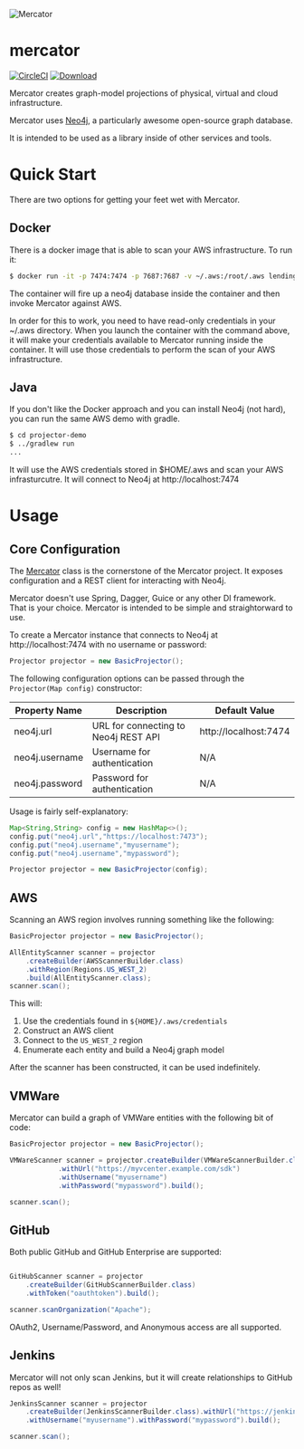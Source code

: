 ![Mercator](https://raw.githubusercontent.com/LendingClub/mercator/master/.assets/noun_773008_sm.png) 

# mercator

[![CircleCI](https://circleci.com/gh/LendingClub/mercator.svg?style=svg)](https://circleci.com/gh/LendingClub/mercator)
[![Download](https://api.bintray.com/packages/lendingclub/OSS/mercator/images/download.svg) ](https://bintray.com/lendingclub/OSS/mercator/_latestVersion)

Mercator creates graph-model projections of physical, virtual and cloud infrastructure.

Mercator uses [Neo4j](https://neo4j.com/), a particularly awesome open-source graph database.  

It is intended to be used as a library inside of other services and tools.

# Quick Start

There are two options for getting your feet wet with Mercator.

## Docker

There is a docker image that is able to scan your AWS infrastructure.  To run it:

```bash
$ docker run -it -p 7474:7474 -p 7687:7687 -v ~/.aws:/root/.aws lendingclub/projector-demo
```

The container will fire up a neo4j database inside the container and then invoke Mercator against AWS.

In order for this to work, you need to have read-only credentials in your ~/.aws directory.  When you launch the 
container with the command above, it will make your credentials available to Mercator running inside the container. 
It will use those credentials to perform the scan of your AWS infrastructure.

## Java

If you don't like the Docker approach and you can install Neo4j (not hard), you can run the same AWS demo with gradle.

```bash
$ cd projector-demo
$ ../gradlew run
...
```

It will use the AWS credentials stored in $HOME/.aws and scan your AWS infrasturcutre.  It will connect to Neo4j at
http://localhost:7474

# Usage

## Core Configuration

The [Mercator](https://github.com/LendingClub/mercator/blob/master/mercator-core/src/main/java/org/lendingclub/mercator/core/Mercator.java) class is the cornerstone of the
Mercator project.  It exposes configuration and a REST client for interacting with Neo4j.

Mercator doesn't use Spring, Dagger, Guice or any other DI framework.  That is your choice.  Mercator is intended to be simple and straightorward to use.

To create a Mercator instance that connects to Neo4j at http://localhost:7474 with no username or password:

```java
Projector projector = new BasicProjector();
```

The following configuration options can be passed through the ```Projector(Map config)``` constructor:

| Property Name | Description | Default Value |
|---------------|-------------|---------------|
| neo4j.url     |  URL for connecting to Neo4j REST API | http://localhost:7474 |
| neo4j.username|  Username for authentication | N/A |
| neo4j.password|  Password for authentication | N/A |

Usage is fairly self-explanatory:

```java
Map<String,String> config = new HashMap<>();
config.put("neo4j.url","https://localhost:7473");
config.put("neo4j.username","myusername");
config.put("neo4j.username","mypassword");

Projector projector = new BasicProjector(config);
```


## AWS

Scanning an AWS region involves running something like the following:

```java
BasicProjector projector = new BasicProjector();

AllEntityScanner scanner = projector
    .createBuilder(AWSScannerBuilder.class)
    .withRegion(Regions.US_WEST_2)
    .build(AllEntityScanner.class);
scanner.scan();

```

This will:

1. Use the credentials found in ```${HOME}/.aws/credentials``` 
2. Construct an AWS client
3. Connect to the ```US_WEST_2``` region
4. Enumerate each entity and build a Neo4j graph model

After the scanner has been constructed, it can be used indefinitely.

## VMWare

Mercator can build a graph of VMWare entities with the following bit of code:

```java
BasicProjector projector = new BasicProjector();

VMWareScanner scanner = projector.createBuilder(VMWareScannerBuilder.class)
			.withUrl("https://myvcenter.example.com/sdk")
			.withUsername("myusername")
			.withPassword("mypassword").build();

scanner.scan();
```

## GitHub

Both public GitHub and GitHub Enterprise are supported:

```java

GitHubScanner scanner = projector
	.createBuilder(GitHubScannerBuilder.class)
    .withToken("oauthtoken").build();

scanner.scanOrganization("Apache");
````

OAuth2, Username/Password, and Anonymous access are all supported.


## Jenkins

Mercator will not only scan Jenkins, but it will create relationships to GitHub repos as well!

```java
JenkinsScanner scanner = projector
	.createBuilder(JenkinsScannerBuilder.class).withUrl("https://jenkins.example.com")
	.withUsername("myusername").withPassword("mypassword").build();

scanner.scan();
```
